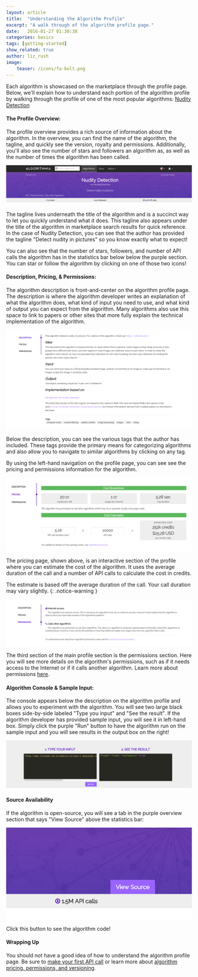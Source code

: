 ```yaml
---
layout: article
title:  "Understanding the Algorithm Profile"
excerpt: "A walk through of the algorithm profile page."
date:   2016-01-27 01:30:38
categories: basics 
tags: [getting-started]
show_related: true
author: liz_rush
image:
    teaser: /icons/fa-bolt.png
---
```


Each algorithm is showcased on the marketplace through the profile page. Below, we'll explain how to understand each portion of the algorithm profile by walking through the profile of one of the most popular algorithms: [Nudity Detection](https://algorithmia.com/algorithms/sfw/NudityDetection)


#### The Profile Overview:

The profile overview provides a rich source of information about the algorithm. In the overview, you can find the name of the algorithm, the tagline, and quickly see the version, royalty and permissions. Additionally, you'll also see the number of stars and followers an algorithm as, as well as the number of times the algorithm has been called.

![Algorithm Profile header](/images/post_images/algorithm_profiles/header.png)

The tagline lives underneath the title of the algorithm and is a succinct way to let you quickly understand what it does. This tagline also appears under the title of the algorithm in marketplace search results for quick reference. In the case of Nudity Detection, you can see that the author has provided the tagline "Detect nudity in pictures" so you know exactly what to expect!

You can also see that the number of stars, followers, and number of API calls the algorithm has in the statistics bar below below the purple section. You can star or follow the algorithm by clicking on one of those two icons!

#### Description, Pricing, & Permissions:

The algorithm description is front-and-center on the algorithm profile page. The description is where the algorithm developer writes an explanation of what the algorithm does, what kind of input you need to use, and what kind of output you can expect from the algorithm. Many algorithms also use this space to link to papers or other sites that more fully explain the technical implementation of the algorithm.  

![Algorithm Profile description](/images/post_images/algorithm_profiles/description.png)

Below the description, you can see the various tags that the author has included. These tags provide the primary means for categorizing algorithms and also allow you to navigate to similar algorithms by clicking on any tag. 

By using the left-hand navigation on the profile page, you can see see the pricing and permissions information for the algorithm.  

![Algorithm Profile pricing](/images/post_images/algorithm_profiles/pricing.png)

The pricing page, shown above, is an interactive section of the profile where you can estimate the cost of the algorithm. It uses the average duration of the call and a number of API calls to calculate the cost in credits. 

The estimate is based off the average duration of the call. Your call duration may vary slightly. 
{: .notice-warning }

![Algorithm Profile permissions](/images/post_images/algorithm_profiles/permissions.png)

The third section of the main profile section is the permissions section. Here you will see more details on the algorithm's permissions, such as if it needs access to the Internet or if it calls another algorithm. Learn more about permissions [here](http://developers.algorithmia.com/faqs/algorithm_basics/#permissions).


#### Algorithm Console & Sample Input:

The console appears below the description on the algorithm profile and allows you to experiment with the algorithm. You will see two large black boxes side-by-side labeled "Type you input" and "See the result". If the algorithm developer has provided sample input, you will see it in left-hand box. Simply click the purple "Run" button to have the algorithm run on the sample input and you will see results in the output box on the right!

![Algorithm Profile console](/images/post_images/algorithm_profiles/console.png)


#### Source Availability

If the algorithm is open-source, you will see a tab in the purple overview section that says "View Source" above the statistics bar:

![Algorithm Profile view source tab](/images/post_images/algorithm_profiles/viewsource.png)

 Click this button to see the algorithm code!

#### Wrapping Up

You should not have a good idea of how to understand the algorithm profile page. Be sure to [make your first API call](http://developers.algorithmia.com/guides/getting-started/) or learn more about [algorithm pricing, permissions, and versioning](http://developers.algorithmia.com/faqs/algorithm_basics/).
